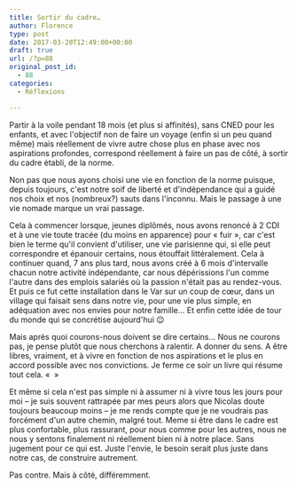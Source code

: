 ```yaml
---
title: Sortir du cadre…
author: Florence
type: post
date: 2017-03-20T12:49:00+00:00
draft: true
url: /?p=88
original_post_id:
  - 88
categories:
  - Réflexions

---
```

Partir à la voile pendant 18 mois (et plus si affinités), sans CNED pour les enfants, et avec l'objectif non de faire un voyage (enfin si un peu quand même) mais réellement de vivre autre chose plus en phase avec nos aspirations profondes, correspond réellement à faire un pas de côté, à sortir du cadre établi, de la norme.&nbsp;

Non pas que nous ayons choisi une vie en fonction de la norme puisque, depuis toujours, c'est notre soif de liberté et d'indépendance qui a guidé nos choix et nos (nombreux?) sauts dans l'inconnu. Mais le passage à une vie nomade marque un vrai passage.

Cela à commencer lorsque, jeunes diplômés, nous avons renoncé à 2 CDI et à une vie toute tracée (du moins en apparence) pour « fuir », car c'est bien le terme qu'il convient d'utiliser, une vie parisienne qui, si elle peut correspondre et épanouir certains, nous étouffait littéralement. Cela à continuer quand, 7 ans plus tard, nous avons créé à 6 mois d'intervalle chacun notre activité indépendante, car nous dépérissions l'un comme l'autre dans des emplois salariés où la passion n'était pas au rendez-vous. Et puis ce fut cette installation dans le Var sur un coup de cœur, dans un village qui faisait sens dans notre vie, pour une vie plus simple, en adéquation avec nos envies pour notre famille... Et enfin cette idée de tour du monde qui se concrétise aujourd'hui 😉

Mais après quoi courons-nous doivent se dire certains... Nous ne courons pas, je pense plutôt que nous cherchons à ralentir. A donner du sens. A être libres, vraiment, et à vivre en fonction de nos aspirations et le plus en accord possible avec nos convictions. Je ferme ce soir un livre qui résume tout cela. «  »

Et même si cela n'est pas simple ni à assumer ni à vivre tous les jours pour moi &#8211; je suis souvent rattrapée par mes peurs alors que Nicolas doute toujours beaucoup moins &#8211; je me rends compte que je ne voudrais pas forcément d'un autre chemin, malgré tout. Meme si être dans le cadre est plus confortable, plus rassurant, pour nous comme pour les autres, nous ne nous y sentons finalement ni réellement bien ni à notre place. Sans jugement pour ce qui est. Juste l'envie, le besoin serait plus juste dans notre cas, de construire autrement.&nbsp;

Pas contre. Mais à côté, différemment.